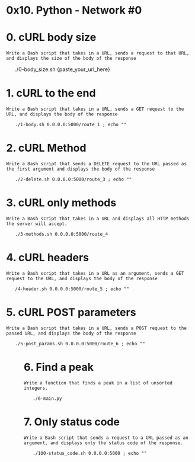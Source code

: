 # 0x10. Python - Network #0

# 0. cURL body size

    Write a Bash script that takes in a URL, sends a request to that URL, and displays the size of the body of the response

<ul>
    ./0-body_size.sh {paste_your_url_here}
</ul>

# 1. cURL to the end


    Write a Bash script that takes in a URL, sends a GET request to the URL, and displays the body of the response


<ul>

    ./1-body.sh 0.0.0.0:5000/route_1 ; echo ""

</ul>

# 2. cURL Method


    Write a Bash script that sends a DELETE request to the URL passed as the first argument and displays the body of the response

<ul>

    ./2-delete.sh 0.0.0.0:5000/route_3 ; echo ""

</ul>

# 3. cURL only methods


    Write a Bash script that takes in a URL and displays all HTTP methods the server will accept.

<ul>
    
    ./3-methods.sh 0.0.0.0:5000/route_4

</ul>

# 4. cURL headers


    Write a Bash script that takes in a URL as an argument, sends a GET request to the URL, and displays the body of the response


<ul>

    /4-header.sh 0.0.0.0:5000/route_5 ; echo ""
</ul>

# 5. cURL POST parameters

    Write a Bash script that takes in a URL, sends a POST request to the passed URL, and displays the body of the response


<ul>

    ./5-post_params.sh 0.0.0.0:5000/route_6 ; echo ""

<ul>

# 6. Find a peak


    Write a function that finds a peak in a list of unsorted integers.

<ul>

    ./6-main.py

</ul>

# 7. Only status code


    Write a Bash script that sends a request to a URL passed as an argument, and displays only the status code of the response.


<ul>

    ./100-status_code.sh 0.0.0.0:5000 ; echo ""

</ul>



